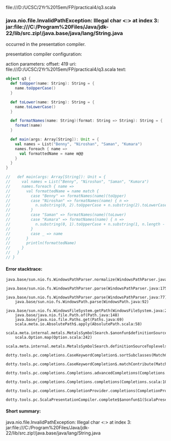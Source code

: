 file:///D:/UCSC/2Yr%201Sem/FP/practical4/q3.scala
### java.nio.file.InvalidPathException: Illegal char <:> at index 3: jar:file:///C:/Program%20Files/Java/jdk-22/lib/src.zip!/java.base/java/lang/String.java

occurred in the presentation compiler.

presentation compiler configuration:


action parameters:
offset: 419
uri: file:///D:/UCSC/2Yr%201Sem/FP/practical4/q3.scala
text:
```scala
object q3 {
  def toUpper(name: String): String = {
    name.toUpperCase()
  }

  def toLower(name: String): String = {
    name.toLowerCase()
  }

  def formatNames(name: String)(format: String => String): String = {
    format(name)
  }

  def main(args: Array[String]): Unit = {
    val names = List("Benny", "Niroshan", "Saman", "Kumara")
    names.foreach { name =>
      val formattedName = name m@@
    }    
  }
}

//   def main(args: Array[String]): Unit = {
//     val names = List("Benny", "Niroshan", "Saman", "Kumara")
//     names.foreach { name =>
//       val formattedName = name match {
//         case "Benny" => formatNames(name)(toUpper)
//         case "Niroshan" => formatNames(name) { n =>
//           n.substring(0, 2).toUpperCase + n.substring(2).toLowerCase
//         }
//         case "Saman" => formatNames(name)(toLower)
//         case "Kumara" => formatNames(name) { n =>
//           n.substring(0, 1).toUpperCase + n.substring(1, n.length - 1).toLowerCase + n.substring(n.length - 1).toUpperCase
//         }
//         case _ => name
//       }
//       println(formattedName)
//     }
//   }
// }

```



#### Error stacktrace:

```
java.base/sun.nio.fs.WindowsPathParser.normalize(WindowsPathParser.java:204)
	java.base/sun.nio.fs.WindowsPathParser.parse(WindowsPathParser.java:175)
	java.base/sun.nio.fs.WindowsPathParser.parse(WindowsPathParser.java:77)
	java.base/sun.nio.fs.WindowsPath.parse(WindowsPath.java:92)
	java.base/sun.nio.fs.WindowsFileSystem.getPath(WindowsFileSystem.java:231)
	java.base/java.nio.file.Path.of(Path.java:148)
	java.base/java.nio.file.Paths.get(Paths.java:69)
	scala.meta.io.AbsolutePath$.apply(AbsolutePath.scala:58)
	scala.meta.internal.metals.MetalsSymbolSearch.$anonfun$definitionSourceToplevels$2(MetalsSymbolSearch.scala:70)
	scala.Option.map(Option.scala:242)
	scala.meta.internal.metals.MetalsSymbolSearch.definitionSourceToplevels(MetalsSymbolSearch.scala:69)
	dotty.tools.pc.completions.CaseKeywordCompletion$.sortSubclasses(MatchCaseCompletions.scala:326)
	dotty.tools.pc.completions.CaseKeywordCompletion$.matchContribute(MatchCaseCompletions.scala:276)
	dotty.tools.pc.completions.Completions.advancedCompletions(Completions.scala:307)
	dotty.tools.pc.completions.Completions.completions(Completions.scala:109)
	dotty.tools.pc.completions.CompletionProvider.completions(CompletionProvider.scala:90)
	dotty.tools.pc.ScalaPresentationCompiler.complete$$anonfun$1(ScalaPresentationCompiler.scala:146)
```
#### Short summary: 

java.nio.file.InvalidPathException: Illegal char <:> at index 3: jar:file:///C:/Program%20Files/Java/jdk-22/lib/src.zip!/java.base/java/lang/String.java